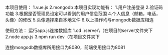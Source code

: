 本项目使用：
1.vue.js
2.mongodb
本项目实现功能有：
1.用户注册登录
2.验证码功能
3.根据是否管理员设定可以看到的用户信息范围
4.个人信息（邮箱，电话，头像）的修改
5.头像选择来自本地文件
6.以上操作均与mongodb数据库相连

使用方法：
运行app.js连接数据库
1.cd .\server\（在项目的server文件夹下
2.node app.js
3.npm run dev（在项目文件夹下

连接mongodb数据库所用接口为8080，前端使用接口为8081
